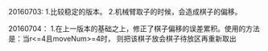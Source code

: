 20160703:
	1.比较稳定的版本。
	2.机械臂取子的时候，会造成棋子的偏移。

20160704：
	1.在上一版本的基础之上，修正了棋子偏移的误差累积。使用的方法是：当r<=4且moveNum>=4时，
则把该棋子放会棋子待放区再重新取出
	
